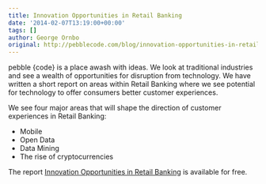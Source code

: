 ```yaml
---
title: Innovation Opportunities in Retail Banking
date: '2014-02-07T13:19:00+00:00'
tags: []
author: George Ornbo
original: http://pebblecode.com/blog/innovation-opportunities-in-retail-banking/
---
```

<p>pebble {code} is a place awash with ideas. We look at traditional industries and see a wealth of opportunities for disruption from technology. We have written a short report on areas within Retail Banking where we see potential for technology to offer consumers better customer experiences.</p>

<p>We see four major areas that will shape the direction of customer experiences in Retail Banking:</p>

<ul><li>Mobile</li>
<li>Open Data</li>
<li>Data Mining</li>
<li>The rise of cryptocurrencies</li>
</ul><p>The report <a href="https://docs.google.com/a/pebblecode.com/document/d/10ulGhZdQsxbHHnBwd-wGBYG9rt8gIIibEIrwTdXqoFw/edit">Innovation Opportunities in Retail Banking</a> is available for free.</p>

